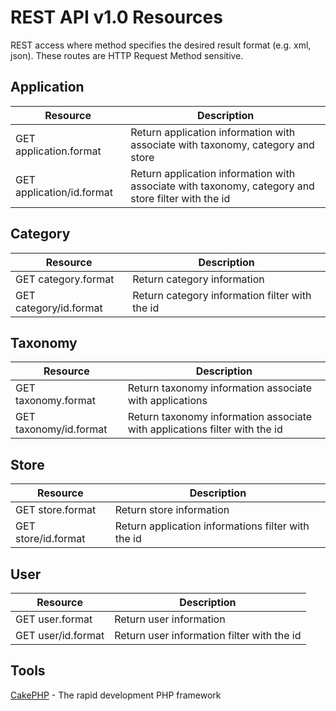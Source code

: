 REST API v1.0 Resources
======================================

REST access where method specifies the desired result format (e.g. xml, json). These routes are HTTP Request Method sensitive.


Application
-------------

Resource | Description
------------ | ------------- 
GET application.format | Return application information with associate with taxonomy, category and store
GET application/id.format | Return application information with associate with taxonomy, category and store filter with the id


Category
-------------

Resource | Description
------------ | ------------- 
GET category.format | Return category information 
GET category/id.format | Return category information filter with the id


Taxonomy
-------------

Resource | Description
------------ | ------------- 
GET taxonomy.format | Return taxonomy information associate with applications
GET taxonomy/id.format | Return taxonomy information associate with applications filter with the id


Store
-------------

Resource | Description
------------ | ------------- 
GET store.format | Return store information 
GET store/id.format | Return application informations filter with the id



User
-------------

Resource | Description
------------ | ------------- 
GET user.format | Return user information 
GET user/id.format | Return user information filter with the id



Tools
----------------

[CakePHP](http://www.cakephp.org) - The rapid development PHP framework 
